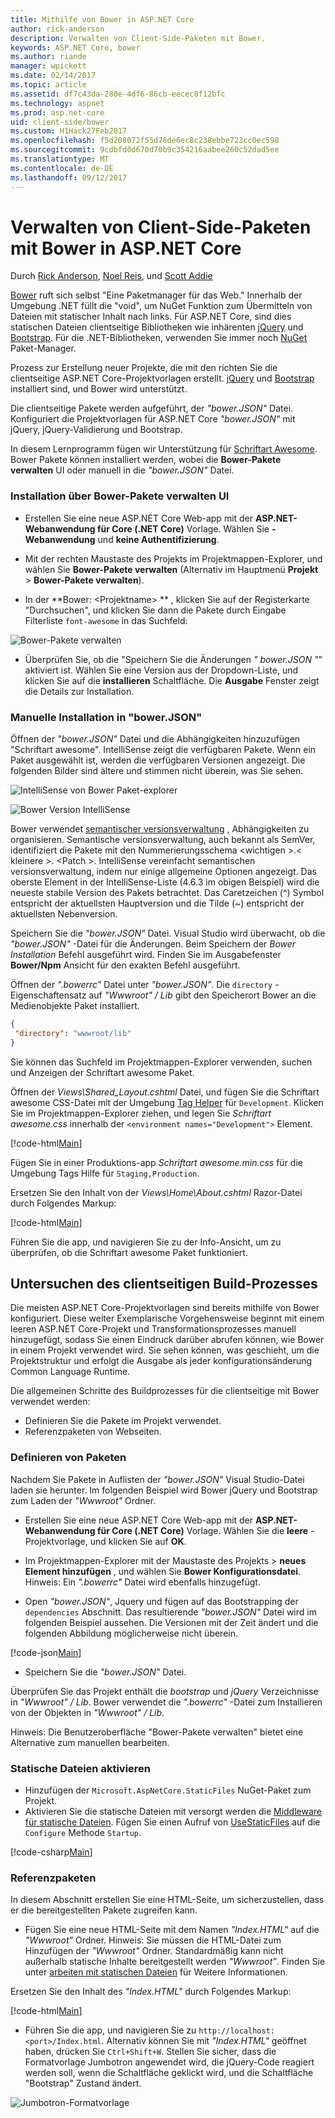 ```yaml
---
title: Mithilfe von Bower in ASP.NET Core
author: rick-anderson
description: Verwalten von Client-Side-Paketen mit Bower.
keywords: ASP.NET Core, bower
ms.author: riande
manager: wpickett
ms.date: 02/14/2017
ms.topic: article
ms.assetid: df7c43da-280e-4df6-86cb-eecec8f12bfc
ms.technology: aspnet
ms.prod: asp.net-core
uid: client-side/bower
ms.custom: H1Hack27Feb2017
ms.openlocfilehash: f5d208072f55d78de6ec8c238ebbe723cc0ec598
ms.sourcegitcommit: 9cdbfd0d670d70b9c354216aabee260c52dad5ee
ms.translationtype: MT
ms.contentlocale: de-DE
ms.lasthandoff: 09/12/2017
---
```

# <a name="manage-client-side-packages-with-bower-in-aspnet-core"></a>Verwalten von Client-Side-Paketen mit Bower in ASP.NET Core

Durch [Rick Anderson](https://twitter.com/RickAndMSFT), [Noel Reis](https://blog.falafel.com/falafel-software-recognized-sitefinity-website-year/), und [Scott Addie](https://scottaddie.com) 

[Bower](https://bower.io/) ruft sich selbst "Eine Paketmanager für das Web." Innerhalb der Umgebung .NET füllt die "void", um NuGet Funktion zum Übermitteln von Dateien mit statischer Inhalt nach links. Für ASP.NET Core, sind dies statischen Dateien clientseitige Bibliotheken wie inhärenten [jQuery](http://jquery.com/) und [Bootstrap](http://getbootstrap.com/). Für die .NET-Bibliotheken, verwenden Sie immer noch [NuGet](https://www.nuget.org/) Paket-Manager.

Prozess zur Erstellung neuer Projekte, die mit den richten Sie die clientseitige ASP.NET Core-Projektvorlagen erstellt. [jQuery](http://jquery.com/) und [Bootstrap](http://getbootstrap.com/) installiert sind, und Bower wird unterstützt.

Die clientseitige Pakete werden aufgeführt, der *"bower.JSON"* Datei. Konfiguriert die Projektvorlagen für ASP.NET Core *"bower.JSON"* mit jQuery, jQuery-Validierung und Bootstrap.

In diesem Lernprogramm fügen wir Unterstützung für [Schriftart Awesome](http://fontawesome.io). Bower Pakete können installiert werden, wobei die **Bower-Pakete verwalten** UI oder manuell in die *"bower.JSON"* Datei.

### <a name="installation-via-manage-bower-packages-ui"></a>Installation über Bower-Pakete verwalten UI

* Erstellen Sie eine neue ASP.NET Core Web-app mit der **ASP.NET-Webanwendung für Core (.NET Core)** Vorlage. Wählen Sie **-Webanwendung** und **keine Authentifizierung**.

* Mit der rechten Maustaste des Projekts im Projektmappen-Explorer, und wählen Sie **Bower-Pakete verwalten** (Alternativ im Hauptmenü **Projekt** > **Bower-Pakete verwalten**).

* In der **Bower: \<Projektname\> ** , klicken Sie auf der Registerkarte "Durchsuchen", und klicken Sie dann die Pakete durch Eingabe Filterliste `font-awesome` in das Suchfeld:

 ![Bower-Pakete verwalten](bower/_static/manage-bower-packages.png)

* Überprüfen Sie, ob die "Speichern Sie die Änderungen *" bower.JSON "*" aktiviert ist. Wählen Sie eine Version aus der Dropdown-Liste, und klicken Sie auf die **installieren** Schaltfläche. Die **Ausgabe** Fenster zeigt die Details zur Installation.

### <a name="manual-installation-in-bowerjson"></a>Manuelle Installation in "bower.JSON"

Öffnen der *"bower.JSON"* Datei und die Abhängigkeiten hinzuzufügen "Schriftart awesome". IntelliSense zeigt die verfügbaren Pakete. Wenn ein Paket ausgewählt ist, werden die verfügbaren Versionen angezeigt. Die folgenden Bilder sind ältere und stimmen nicht überein, was Sie sehen.

![IntelliSense von Bower Paket-explorer](bower/_static/add-package.png)

![Bower Version IntelliSense](bower/_static/version-intelliSense.png)

Bower verwendet [semantischer versionsverwaltung](http://semver.org/) , Abhängigkeiten zu organisieren. Semantische versionsverwaltung, auch bekannt als SemVer, identifiziert die Pakete mit den Nummerierungsschema \<wichtigen >.\< kleinere >. \<Patch >. IntelliSense vereinfacht semantischen versionsverwaltung, indem nur einige allgemeine Optionen angezeigt. Das oberste Element in der IntelliSense-Liste (4.6.3 im obigen Beispiel) wird die neueste stabile Version des Pakets betrachtet. Das Caretzeichen (^) Symbol entspricht der aktuellsten Hauptversion und die Tilde (~) entspricht der aktuellsten Nebenversion.

Speichern Sie die *"bower.JSON"* Datei. Visual Studio wird überwacht, ob die *"bower.JSON"* -Datei für die Änderungen. Beim Speichern der *Bower Installation* Befehl ausgeführt wird. Finden Sie im Ausgabefenster **Bower/Npm** Ansicht für den exakten Befehl ausgeführt.

Öffnen der *".bowerrc"* Datei unter *"bower.JSON"*. Die `directory` -Eigenschaftensatz auf *"Wwwroot" / Lib* gibt den Speicherort Bower an die Medienobjekte Paket installiert.

```json
{
 "directory": "wwwroot/lib"
}
```

Sie können das Suchfeld im Projektmappen-Explorer verwenden, suchen und Anzeigen der Schriftart awesome Paket.

Öffnen der *Views\Shared\_Layout.cshtml* Datei, und fügen Sie die Schriftart awesome CSS-Datei mit der Umgebung [Tag Helper](xref:mvc/views/tag-helpers/intro) für `Development`. Klicken Sie im Projektmappen-Explorer ziehen, und legen Sie *Schriftart awesome.css* innerhalb der `<environment names="Development">` Element.

[!code-html[Main](bower/sample/_Layout.cshtml?highlight=4&range=9-13)]

Fügen Sie in einer Produktions-app *Schriftart awesome.min.css* für die Umgebung Tags Hilfe für `Staging,Production`.

Ersetzen Sie den Inhalt von der *Views\Home\About.cshtml* Razor-Datei durch Folgendes Markup:

[!code-html[Main](bower/sample/About.cshtml)]

Führen Sie die app, und navigieren Sie zu der Info-Ansicht, um zu überprüfen, ob die Schriftart awesome Paket funktioniert.

## <a name="exploring-the-client-side-build-process"></a>Untersuchen des clientseitigen Build-Prozesses

Die meisten ASP.NET Core-Projektvorlagen sind bereits mithilfe von Bower konfiguriert. Diese weiter Exemplarische Vorgehensweise beginnt mit einem leeren ASP.NET Core-Projekt und Transformationsprozesses manuell hinzugefügt, sodass Sie einen Eindruck darüber abrufen können, wie Bower in einem Projekt verwendet wird. Sie sehen können, was geschieht, um die Projektstruktur und erfolgt die Ausgabe als jeder konfigurationsänderung Common Language Runtime.

Die allgemeinen Schritte des Buildprozesses für die clientseitige mit Bower verwendet werden:

* Definieren Sie die Pakete im Projekt verwendet. <!-- once defined, you don't need to download them, VS does -->
* Referenzpaketen von Webseiten.

### <a name="define-packages"></a>Definieren von Paketen

Nachdem Sie Pakete in Auflisten der *"bower.JSON"* Visual Studio-Datei laden sie herunter. Im folgenden Beispiel wird Bower jQuery und Bootstrap zum Laden der *"Wwwroot"* Ordner.

* Erstellen Sie eine neue ASP.NET Core Web-app mit der **ASP.NET-Webanwendung für Core (.NET Core)** Vorlage. Wählen Sie die **leere** -Projektvorlage, und klicken Sie auf **OK**.

* Im Projektmappen-Explorer mit der Maustaste des Projekts > **neues Element hinzufügen** , und wählen Sie **Bower Konfigurationsdatei**. Hinweis: Ein *".bowerrc"* Datei wird ebenfalls hinzugefügt.

* Open *"bower.JSON"*, Jquery und fügen auf das Bootstrapping der `dependencies` Abschnitt. Das resultierende *"bower.JSON"* Datei wird im folgenden Beispiel aussehen. Die Versionen mit der Zeit ändert und die folgenden Abbildung möglicherweise nicht überein.

[!code-json[Main](bower/sample/bower.json?highlight=5,6)]

* Speichern Sie die *"bower.JSON"* Datei.

 Überprüfen Sie das Projekt enthält die *bootstrap* und *jQuery* Verzeichnisse in *"Wwwroot" / Lib*. Bower verwendet die *".bowerrc"* -Datei zum Installieren von der Objekten in *"Wwwroot" / Lib*.

 Hinweis: Die Benutzeroberfläche "Bower-Pakete verwalten" bietet eine Alternative zum manuellen bearbeiten.

### <a name="enable-static-files"></a>Statische Dateien aktivieren

* Hinzufügen der `Microsoft.AspNetCore.StaticFiles` NuGet-Paket zum Projekt.
* Aktivieren Sie die statische Dateien mit versorgt werden die [Middleware für statische Dateien](https://docs.microsoft.com/aspnet/core/api/microsoft.aspnetcore.builder.staticfileextensions). Fügen Sie einen Aufruf von [UseStaticFiles](https://docs.microsoft.com/aspnet/core/api/microsoft.aspnetcore.builder.staticfileextensions) auf die `Configure` Methode `Startup`.

[!code-csharp[Main](bower/sample/Startup.cs?highlight=9)]

### <a name="reference-packages"></a>Referenzpaketen

In diesem Abschnitt erstellen Sie eine HTML-Seite, um sicherzustellen, dass er die bereitgestellten Pakete zugreifen kann.

* Fügen Sie eine neue HTML-Seite mit dem Namen *"Index.HTML"* auf die *"Wwwroot"* Ordner. Hinweis: Sie müssen die HTML-Datei zum Hinzufügen der *"Wwwroot"* Ordner. Standardmäßig kann nicht außerhalb statische Inhalte bereitgestellt werden *"Wwwroot"*. Finden Sie unter [arbeiten mit statischen Dateien](xref:fundamentals/static-files) für Weitere Informationen.

 Ersetzen Sie den Inhalt des *"Index.HTML"* durch Folgendes Markup:

[!code-html[Main](bower/sample/Index.html)]

* Führen Sie die app, und navigieren Sie zu `http://localhost:<port>/Index.html`. Alternativ können Sie mit *"Index.HTML"* geöffnet haben, drücken Sie `Ctrl+Shift+W`. Stellen Sie sicher, dass die Formatvorlage Jumbotron angewendet wird, die jQuery-Code reagiert werden soll, wenn die Schaltfläche geklickt wird, und die Schaltfläche "Bootstrap" Zustand ändert.

 ![Jumbotron-Formatvorlage](bower/_static/jumbotron.png)
